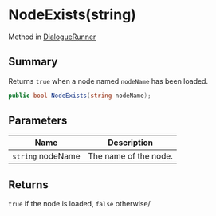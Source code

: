 # NodeExists(string)

Method in [DialogueRunner](yarn.unity.dialoguerunner.md)

## Summary

Returns `true` when a node named `nodeName` has been loaded.

```csharp
public bool NodeExists(string nodeName);
```

## Parameters

| Name              | Description           |
| ----------------- | --------------------- |
| `string` nodeName | The name of the node. |

## Returns

`true` if the node is loaded, `false` otherwise/
